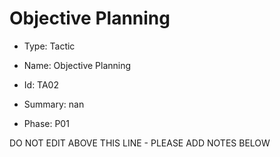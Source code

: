 # Objective Planning

* Type: Tactic

* Name: Objective Planning

* Id: TA02

* Summary: nan

* Phase: P01

DO NOT EDIT ABOVE THIS LINE - PLEASE ADD NOTES BELOW
